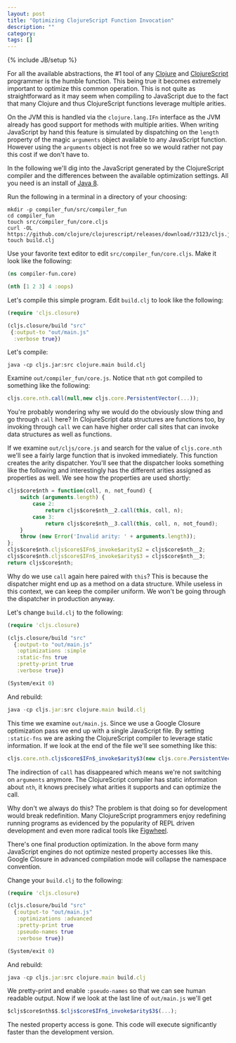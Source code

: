 ```yaml
---
layout: post
title: "Optimizing ClojureScript Function Invocation"
description: ""
category: 
tags: []
---
```

{% include JB/setup %}

For all the available abstractions, the #1 tool of any
[Clojure](http://clojure.org) and
[ClojureScript](http://clojurescript.org) programmer is the humble
function. This being true it becomes extremely important to optimize
this common operation. This is not quite as straightforward as it may
seem when compiling to JavaScript due to the fact that many Clojure
and thus ClojureScript functions leverage multiple arities.

On the JVM this is handled via the `clojure.lang.IFn` interface as the JVM
already has good support for methods with multiple arities. When writing
JavaScript by hand this feature is simulated by dispatching on the
`length` property of the magic `arguments` object available to any
JavaScript function. However using the `arguments` object is not free
so we would rather not pay this cost if we don't have to.

In the following we'll dig into the JavaScript generated by the
ClojureScript compiler and the differences between the available
optimization settings. All you need is an install of
[Java 8](http://www.oracle.com/technetwork/java/javase/overview/java8-2100321.html).

Run the following in a terminal in a directory of your choosing:

```
mkdir -p compiler_fun/src/compiler_fun
cd compiler_fun
touch src/compiler_fun/core.cljs
curl -OL https://github.com/clojure/clojurescript/releases/download/r3123/cljs.jar
touch build.clj
```

Use your favorite text editor to edit `src/compiler_fun/core.cljs`. Make
it look like the following:

```clj
(ns compiler-fun.core)

(nth [1 2 3] 4 :oops)
```

Let's compile this simple program. Edit `build.clj` to look like the following:

```clj
(require 'cljs.closure)

(cljs.closure/build "src"
 {:output-to "out/main.js"
  :verbose true})
```

Let's compile:

```
java -cp cljs.jar:src clojure.main build.clj
```

Examine `out/compiler_fun/core.js`. Notice that `nth` got compiled to
something like the following:

```js
cljs.core.nth.call(null,new cljs.core.PersistentVector(...));
```

You're probably wondering why we would do the obviously slow thing and
go through `call` here? In ClojureScript data structures are functions
too, by invoking through `call` we can have higher order call sites
that can invoke data structures as well as functions.

If we examine `out/cljs/core.js` and search for the value of
`cljs.core.nth` we'll see a fairly large function that is invoked
immediately. This function creates the arity dispatcher. You'll see
that the dispatcher looks something like the following and
interestingly has the different arities assigned as properties as
well. We see how the properties are used shortly:

```js
cljs$core$nth = function(coll, n, not_found) {
    switch (arguments.length) {
        case 2:
            return cljs$core$nth__2.call(this, coll, n);
        case 3:
            return cljs$core$nth__3.call(this, coll, n, not_found);
    }
    throw (new Error('Invalid arity: ' + arguments.length));
};
cljs$core$nth.cljs$core$IFn$_invoke$arity$2 = cljs$core$nth__2;
cljs$core$nth.cljs$core$IFn$_invoke$arity$3 = cljs$core$nth__3;
return cljs$core$nth;
```

Why do we use `call` again here paired with `this`? This is because
the dispatcher might end up as a method on a data structure. While
useless in this context, we can keep the compiler uniform. We won't be
going through the dispatcher in production anyway.

Let's change `build.clj` to the following:

```clj
(require 'cljs.closure)

(cljs.closure/build "src"
  {:output-to "out/main.js"
   :optimizations :simple
   :static-fns true
   :pretty-print true
   :verbose true})

(System/exit 0)
```

And rebuild:

```js
java -cp cljs.jar:src clojure.main build.clj
```

This time we examine `out/main.js`. Since we use a Google Closure
optimization pass we end up with a single JavaScript file. By setting
`:static-fns` we are asking the ClojureScript compiler to leverage
static information. If we look at the end of the file we'll see
something like this:

```js
cljs.core.nth.cljs$core$IFn$_invoke$arity$3(new cljs.core.PersistentVector(...));
```

The indirection of `call` has disappeared which means we're not
switching on `arguments` anymore. The ClojureScript compiler has
static information about `nth`, it knows precisely what arities it
supports and can optimize the call.

Why don't we always do this? The problem is that doing so for
development would break redefinition. Many ClojureScript programmers
enjoy redefining running programs as evidenced by the popularity of
REPL driven development and even more radical tools like
[Figwheel](https://github.com/bhauman/lein-figwheel).

There's one final production optimization. In the above form many
JavaScript engines do not optimize nested property accesses like
this. Google Closure in advanced compilation mode will collapse the
namespace convention.

Change your `build.clj` to the following:

```clj
(require 'cljs.closure)

(cljs.closure/build "src"
  {:output-to "out/main.js"
   :optimizations :advanced
   :pretty-print true
   :pseudo-names true
   :verbose true})

(System/exit 0)
```

And rebuild:

```js
java -cp cljs.jar:src clojure.main build.clj
```

We pretty-print and enable `:pseudo-names` so that we can see human
readable output. Now if we look at the last line of `out/main.js`
we'll get

```js
$cljs$core$nth$$.$cljs$core$IFn$_invoke$arity$3$(...);
```

The nested property access is gone. This code will execute
significantly faster than the development version.
